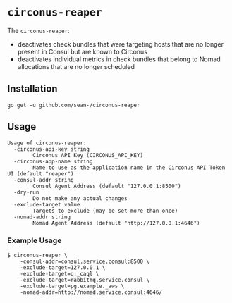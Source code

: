 # `circonus-reaper`

The `circonus-reaper`:

- deactivates check bundles that were targeting hosts that are no longer present
  in Consul but are known to Circonus
- deactivates individual metrics in check bundles that belong to Nomad
  allocations that are no longer scheduled

## Installation

`go get -u github.com/sean-/circonus-reaper`

## Usage

```
Usage of circonus-reaper:
  -circonus-api-key string
    	Circonus API Key (CIRCONUS_API_KEY)
  -circonus-app-name string
    	Name to use as the application name in the Circonus API Token UI (default "reaper")
  -consul-addr string
    	Consul Agent Address (default "127.0.0.1:8500")
  -dry-run
    	Do not make any actual changes
  -exclude-target value
    	Targets to exclude (may be set more than once)
  -nomad-addr string
    	Nomad Agent Address (default "http://127.0.0.1:4646")
```

### Example Usage

```
$ circonus-reaper \
    -consul-addr=consul.service.consul:8500 \
    -exclude-target=127.0.0.1 \
    -exclude-target=q._caql \
    -exclude-target=rabbitmq.service.consul \
    -exclude-target=pg.example._aws \
    -nomad-addr=http://nomad.service.consul:4646/
```
